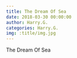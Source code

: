 ```yaml
---
title: The Dream Of Sea
date: 2018-03-30 00:00:00
author: Harry.G.
categories: Harry.G.
img: :title/img.jpg
---
```


The Dream Of Sea